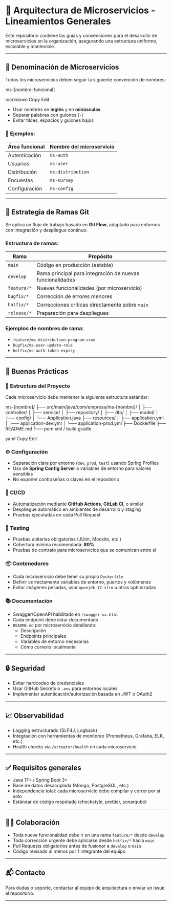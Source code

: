 # 🧩 Arquitectura de Microservicios - Lineamientos Generales

Este repositorio contiene las guías y convenciones para el desarrollo de microservicios en la organización, asegurando una estructura uniforme, escalable y mantenible.

---

## 📛 Denominación de Microservicios

Todos los microservicios deben seguir la siguiente convención de nombres:

ms-[nombre-funcional]

markdown
Copy
Edit

- Usar nombres en **inglés** y en **minúsculas**
- Separar palabras con guiones (`-`)
- Evitar tildes, espacios y guiones bajos

### 📌 Ejemplos:
| Área funcional     | Nombre del microservicio   |
|--------------------|----------------------------|
| Autenticación      | `ms-auth`                  |
| Usuarios           | `ms-user`                  |
| Distribución       | `ms-distribution`          |
| Encuestas          | `ms-survey`                |
| Configuración      | `ms-config`                |

---

## 🌿 Estrategia de Ramas Git

Se aplica un flujo de trabajo basado en **Git Flow**, adaptado para entornos con integración y despliegue continuo.

### Estructura de ramas:

| Rama        | Propósito                                                      |
|-------------|----------------------------------------------------------------|
| `main`      | Código en producción (estable)                                 |
| `develop`   | Rama principal para integración de nuevas funcionalidades      |
| `feature/*` | Nuevas funcionalidades (por microservicio)                     |
| `bugfix/*`  | Corrección de errores menores                                  |
| `hotfix/*`  | Correcciones críticas directamente sobre `main`                |
| `release/*` | Preparación para despliegues                                   |

### Ejemplos de nombres de rama:

- `feature/ms-distribution-program-crud`
- `bugfix/ms-user-update-role`
- `hotfix/ms-auth-token-expiry`

---

## 🧠 Buenas Prácticas

### 📁 Estructura del Proyecto

Cada microservicio debe mantener la siguiente estructura estándar:

ms-[nombre]/
├── src/main/java/com/empresa/ms-[nombre]/
│ ├── controller/
│ ├── service/
│ ├── repository/
│ ├── dto/
│ ├── model/
│ ├── config/
│ └── Application.java
├── resources/
│ ├── application.yml
│ ├── application-dev.yml
│ └── application-prod.yml
├── Dockerfile
├── README.md
└── pom.xml / build.gradle

yaml
Copy
Edit

### ⚙️ Configuración

- Separación clara por entorno (`dev`, `prod`, `test`) usando Spring Profiles
- Uso de **Spring Config Server** o variables de entorno para valores sensibles
- No exponer contraseñas o claves en el repositorio

### 🚀 CI/CD

- Automatización mediante **GitHub Actions**, **GitLab CI**, o similar
- Despliegue automático en ambientes de desarrollo y staging
- Pruebas ejecutadas en cada Pull Request

### 🧪 Testing

- Pruebas unitarias obligatorias (JUnit, Mockito, etc.)
- Cobertura mínima recomendada: **80%**
- Pruebas de contrato para microservicios que se comunican entre sí

### 📦 Contenedores

- Cada microservicio debe tener su propio `Dockerfile`
- Definir correctamente variables de entorno, puertos y volúmenes
- Evitar imágenes pesadas, usar `openjdk:17-slim` u otras optimizadas

### 📚 Documentación

- Swagger/OpenAPI habilitado en `/swagger-ui.html`
- Cada endpoint debe estar documentado
- `README.md` por microservicio detallando:
  - Descripción
  - Endpoints principales
  - Variables de entorno necesarias
  - Cómo correrlo localmente

---

## 🔒 Seguridad

- Evitar hardcodeo de credenciales
- Usar GitHub Secrets o `.env` para entornos locales
- Implementar autenticación/autorización basada en JWT o OAuth2

---

## 📈 Observabilidad

- Logging estructurado (SLF4J, Logback)
- Integración con herramientas de monitoreo (Prometheus, Grafana, ELK, etc.)
- Health checks vía `/actuator/health` en cada microservicio

---

## ✅ Requisitos generales

- Java 17+ / Spring Boot 3+
- Base de datos desacoplada (Mongo, PostgreSQL, etc.)
- Independencia total: cada microservicio debe compilar y correr por sí solo
- Estándar de código respetado (checkstyle, prettier, sonarqube)

---

## 👨‍💻 Colaboración

- Toda nueva funcionalidad debe ir en una rama `feature/*` desde `develop`
- Toda corrección urgente debe aplicarse desde `hotfix/*` hacia `main`
- Pull Requests obligatorios antes de fusionar a `develop` o `main`
- Código revisado al menos por 1 integrante del equipo

---

## 📬 Contacto

Para dudas o soporte, contactar al equipo de arquitectura o enviar un issue al repositorio.

---
